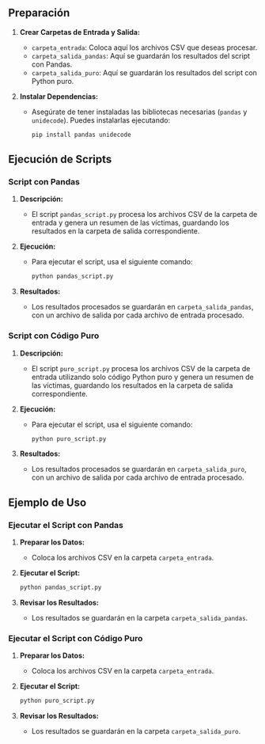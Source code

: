 
## Preparación

1. **Crear Carpetas de Entrada y Salida:**
    - `carpeta_entrada`: Coloca aquí los archivos CSV que deseas procesar.
    - `carpeta_salida_pandas`: Aquí se guardarán los resultados del script con Pandas.
    - `carpeta_salida_puro`: Aquí se guardarán los resultados del script con Python puro.

2. **Instalar Dependencias:**
    - Asegúrate de tener instaladas las bibliotecas necesarias (`pandas` y `unidecode`). Puedes instalarlas ejecutando:
      ```sh
      pip install pandas unidecode
      ```

## Ejecución de Scripts

### Script con Pandas

1. **Descripción:**
    - El script `pandas_script.py` procesa los archivos CSV de la carpeta de entrada y genera un resumen de las víctimas, guardando los resultados en la carpeta de salida correspondiente.

2. **Ejecución:**
    - Para ejecutar el script, usa el siguiente comando:
      ```sh
      python pandas_script.py
      ```

3. **Resultados:**
    - Los resultados procesados se guardarán en `carpeta_salida_pandas`, con un archivo de salida por cada archivo de entrada procesado.

### Script con Código Puro

1. **Descripción:**
    - El script `puro_script.py` procesa los archivos CSV de la carpeta de entrada utilizando solo código Python puro y genera un resumen de las víctimas, guardando los resultados en la carpeta de salida correspondiente.

2. **Ejecución:**
    - Para ejecutar el script, usa el siguiente comando:
      ```sh
      python puro_script.py
      ```

3. **Resultados:**
    - Los resultados procesados se guardarán en `carpeta_salida_puro`, con un archivo de salida por cada archivo de entrada procesado.

## Ejemplo de Uso

### Ejecutar el Script con Pandas

1. **Preparar los Datos:**
    - Coloca los archivos CSV en la carpeta `carpeta_entrada`.

2. **Ejecutar el Script:**
    ```sh
    python pandas_script.py
    ```

3. **Revisar los Resultados:**
    - Los resultados se guardarán en la carpeta `carpeta_salida_pandas`.

### Ejecutar el Script con Código Puro

1. **Preparar los Datos:**
    - Coloca los archivos CSV en la carpeta `carpeta_entrada`.

2. **Ejecutar el Script:**
    ```sh
    python puro_script.py
    ```

3. **Revisar los Resultados:**
    - Los resultados se guardarán en la carpeta `carpeta_salida_puro`.

